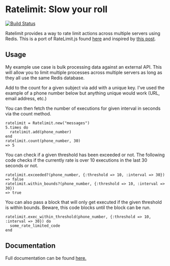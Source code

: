 Ratelimit: Slow your roll
==========================

[![Build Status](https://secure.travis-ci.org/ejfinneran/ratelimit.png)](http://travis-ci.org/ejfinneran/ratelimit)


Ratelimit provides a way to rate limit actions across multiple servers using Redis.  This is a port of RateLimit.js found [here](https://github.com/chriso/redback/blob/master/lib/advanced_structures/RateLimit.js) and inspired by [this post](http://chris6f.com/rate-limiting-with-redis). 

Usage
-----

My example use case is bulk processing data against an external API.  This will allow you to limit multiple processes across multiple servers as long as they all use the same Redis database.

Add to the count for a given subject via add with a unique key. I've used the example of a phone number below but anything unique would work (URL, email address, etc.)

You can then fetch the number of executions for given interval in seconds via the count method.

    ratelimit = Ratelimit.new("messages")
    5.times do
      ratelimit.add(phone_number)
    end
    ratelimit.count(phone_number, 30)
    => 5

You can check if a given threshold has been exceeded or not. The following code checks if the currently rate is over 10 executions in the last 30 seconds or not.

    ratelimit.exceeded?(phone_number, {:threshold => 10, :interval => 30})
    => false
    ratelimit.within_bounds?(phone_number, {:threshold => 10, :interval => 30})
    => true

You can also pass a block that will only get executed if the given threshold is within bounds. Beware, this code blocks until the block can be run.

    ratelimit.exec_within_threshold(phone_number, {:threshold => 10, :interval => 30}) do
      some_rate_limited_code
    end

Documentation
-------------

Full documentation can be found [here.](http://rubydoc.info/github/ejfinneran/ratelimit/frames)
